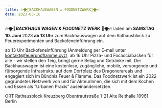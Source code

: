 ```yaml
---
title: 🔥🌪🍕BACKHAUSWAGEN x FOODNETZWERK🍕🌪🔥
date: 2023-03-16
---
```


🔥🌪🍕***BACKHAUS   WAGEN & FOODNETZ    WERK*** 🍕🌪🔥 laden am **SAMSTAG 10. Juni** 2023 **ab 13 Uhr** zum Backhauswagen auf dem Rathausblock zu Feuerexperimenten und Backofeneinführung ein.

ab 13 Uhr Backofeneinführung (Anmeldung per E-mail unter kontakt@feuerundflamme.xyz), ab 16 Uhr Pizza- und Focacciabacken für alle - wir stellen den Teig, bringt gerne Belag und Getränke mit.
Der Backhauswagen ist eine kostenlose, zugängliche, mobile, versorgende und fürsorgende Infrastruktu auf dem Dorfplatz des Dragonerareals und engagiert sich im Bündnis Feuer & Flamme.
Das Foodnetzwerk ist ein 2022 gegründetes Netzwerk von und für AkteurInnen, die sich mit dem Kochen und Essen als “Urbanen Praxis” auseinandersetzten. 

ORT Rathausblock Kreuzberg Obentrautstraße 1-21 Alte Reithalle 10961 Berlin
